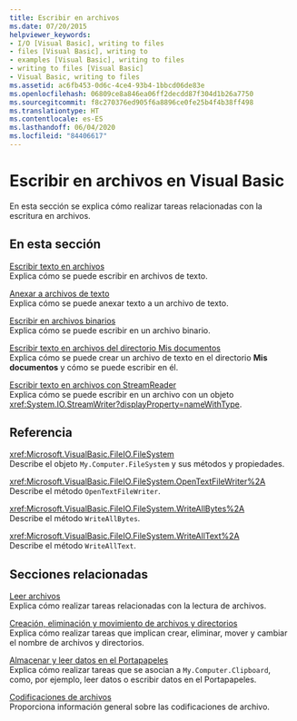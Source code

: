 ```yaml
---
title: Escribir en archivos
ms.date: 07/20/2015
helpviewer_keywords:
- I/O [Visual Basic], writing to files
- files [Visual Basic], writing to
- examples [Visual Basic], writing to files
- writing to files [Visual Basic]
- Visual Basic, writing to files
ms.assetid: ac6fb453-0d6c-4ce4-93b4-1bbcd06de83e
ms.openlocfilehash: 06809ce8a846ea06ff2decdd87f304d1b26a7750
ms.sourcegitcommit: f8c270376ed905f6a8896ce0fe25b4f4b38ff498
ms.translationtype: HT
ms.contentlocale: es-ES
ms.lasthandoff: 06/04/2020
ms.locfileid: "84406617"
---
```

# <a name="writing-to-files-in-visual-basic"></a>Escribir en archivos en Visual Basic

En esta sección se explica cómo realizar tareas relacionadas con la escritura en archivos.  
  
## <a name="in-this-section"></a>En esta sección  

 [Escribir texto en archivos](how-to-write-text-to-files.md)  
 Explica cómo se puede escribir en archivos de texto.  
  
 [Anexar a archivos de texto](how-to-append-to-text-files.md)  
 Explica cómo se puede anexar texto a un archivo de texto.  
  
 [Escribir en archivos binarios](how-to-write-to-binary-files.md)  
 Explica cómo se puede escribir en un archivo binario.  
  
 [Escribir texto en archivos del directorio Mis documentos](how-to-write-text-to-files-in-the-my-documents-directory.md)  
 Explica cómo se puede crear un archivo de texto en el directorio **Mis documentos** y cómo se puede escribir en él.  
  
 [Escribir texto en archivos con StreamReader](how-to-write-text-to-files-with-a-streamwriter.md)  
 Explica cómo se puede escribir en un archivo con un objeto <xref:System.IO.StreamWriter?displayProperty=nameWithType>.  
  
## <a name="reference"></a>Referencia  

 <xref:Microsoft.VisualBasic.FileIO.FileSystem>  
 Describe el objeto `My.Computer.FileSystem` y sus métodos y propiedades.  
  
 <xref:Microsoft.VisualBasic.FileIO.FileSystem.OpenTextFileWriter%2A>  
 Describe el método `OpenTextFileWriter`.  
  
 <xref:Microsoft.VisualBasic.FileIO.FileSystem.WriteAllBytes%2A>  
 Describe el método `WriteAllBytes`.  
  
 <xref:Microsoft.VisualBasic.FileIO.FileSystem.WriteAllText%2A>  
 Describe el método `WriteAllText`.  
  
## <a name="related-sections"></a>Secciones relacionadas  

 [Leer archivos](reading-from-files.md)  
 Explica cómo realizar tareas relacionadas con la lectura de archivos.  
  
 [Creación, eliminación y movimiento de archivos y directorios](creating-deleting-and-moving-files-and-directories.md)  
 Explica cómo realizar tareas que implican crear, eliminar, mover y cambiar el nombre de archivos y directorios.  
  
 [Almacenar y leer datos en el Portapapeles](../computer-resources/storing-data-to-and-reading-from-the-clipboard.md)  
 Explica cómo realizar tareas que se asocian a `My.Computer.Clipboard`, como, por ejemplo, leer datos o escribir datos en el Portapapeles.  
  
 [Codificaciones de archivos](file-encodings.md)  
 Proporciona información general sobre las codificaciones de archivo.
